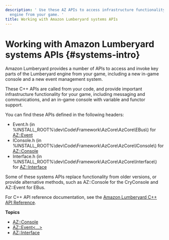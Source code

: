 ```yaml
---
description: ' Use these AZ APIs to access infrastructure functionality in the Amazon Lumberyard
  engine from your game. '
title: Working with Amazon Lumberyard systems APIs
---
```

# Working with Amazon Lumberyard systems APIs {#systems-intro}

Amazon Lumberyard provides a number of APIs to access and invoke key parts of the Lumberyard engine from your game, including a new in\-game console and a new event management system\.

These C\+\+ APIs are called from your code, and provide important infrastructure functionality for your game, including messaging and communications, and an in\-game console with variable and functor support\.

You can find these APIs defined in the following headers:
+ Event\.h \(in %INSTALL\_ROOT%\\dev\\Code\\Framework\\AzCore\\AzCore\\EBus\\\) for [AZ::Event](/docs/userguide/az-event.md)
+ IConsole\.h \(in %INSTALL\_ROOT%\\dev\\Code\\Framework\\AzCore\\AzCore\\IConsole\\\) for [AZ::Console](/docs/userguide/az-console.md)
+ Interface\.h \(in %INSTALL\_ROOT%\\dev\\Code\\Framework\\AzCore\\AzCore\\Interface\\\) for [AZ::Interface](/docs/userguide/az-interface.md)

Some of these systems APIs replace functionality from older versions, or provide alternative methods, such as AZ::Console for the CryConsole and AZ::Event for EBus\.

For C\+\+ API reference documentation, see the [Amazon Lumberyard C\+\+ API Reference](https://docs.aws.amazon.com/lumberyard/latest/apireference/)\.

**Topics**
+ [AZ::Console](/docs/userguide/az-console.md)
+ [AZ::Event<\.\.\.>](/docs/userguide/az-event.md)
+ [AZ::Interface<T>](/docs/userguide/az-interface.md)